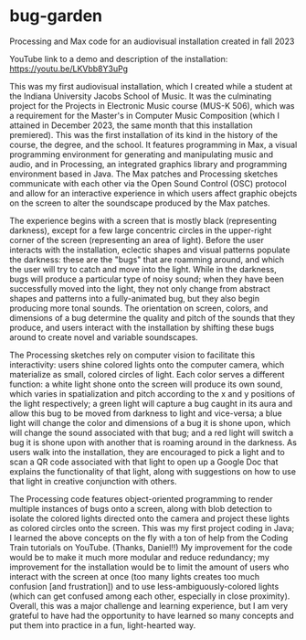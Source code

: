 # bug-garden
Processing and Max code for an audiovisual installation created in fall 2023

YouTube link to a demo and description of the installation: https://youtu.be/LKVbb8Y3uPg

This was my first audiovisual installation, which I created while a student at the Indiana University Jacobs School of Music. It was the culminating project for the Projects in Electronic Music course (MUS-K 506), which was a requirement for the Master's in Computer Music Composition (which I attained in December 2023, the same month that this installation premiered). This was the first installation of its kind in the history of the course, the degree, and the school. It features programming in Max, a visual programming environment for generating and manipulating music and audio, and in Processing, an integrated graphics library and programming environment based in Java. The Max patches and Processing sketches communicate with each other via the Open Sound Control (OSC) protocol and allow for an interactive experience in which users affect graphic obejcts on the screen to alter the soundscape produced by the Max patches.

The experience begins with a screen that is mostly black (representing darkness), except for a few large concentric circles in the upper-right corner of the screen (representing an area of light). Before the user interacts with the installation, eclectic shapes and visual patterns populate the darkness: these are the "bugs" that are roamming around, and which the user will try to catch and move into the light. While in the darkness, bugs will produce a particular type of noisy sound; when they have been successfully moved into the light, they not only change from abstract shapes and patterns into a fully-animated bug, but they also begin producing more tonal sounds. The orientation on screen, colors, and dimensions of a bug determine the quality and pitch of the sounds that they produce, and users interact with the installation by shifting these bugs around to create novel and variable soundscapes.

The Processing sketches rely on computer vision to facilitate this interactivity: users shine colored lights onto the computer camera, which materialize as small, colored circles of light. Each color serves a different function: a white light shone onto the screen will produce its own sound, which varies in spatialization and pitch according to the x and y positions of the light respectively; a green light will capture a bug caught in its aura and allow this bug to be moved from darkness to light and vice-versa; a blue light will change the color and dimensions of a bug it is shone upon, which will change the sound associated with that bug; and a red light will switch a bug it is shone upon with another that is roaming around in the darkness. As users walk into the installation, they are encouraged to pick a light and to scan a QR code associated with that light to open up a Google Doc that explains the functionality of that light, along with suggestions on how to use that light in creative conjunction with others.

The Processing code features object-oriented programming to render multiple instances of bugs onto a screen, along with blob detection to isolate the colored lights directed onto the camera and project these lights as colored circles onto the screen. This was my first project coding in Java; I learned the above concepts on the fly with a ton of help from the Coding Train tutorials on YouTube. (Thanks, Daniel!!) My improvement for the code would be to make it much more modular and reduce redundancy; my improvement for the installation would be to limit the amount of users who interact with the screen at once (too many lights creates too much confusion [and frustration]) and to use less-ambiguously-colored lights (which can get confused among each other, especially in close proximity). Overall, this was a major challenge and learning experience, but I am very grateful to have had the opportunity to have learned so many concepts and put them into practice in a fun, light-hearted way.

